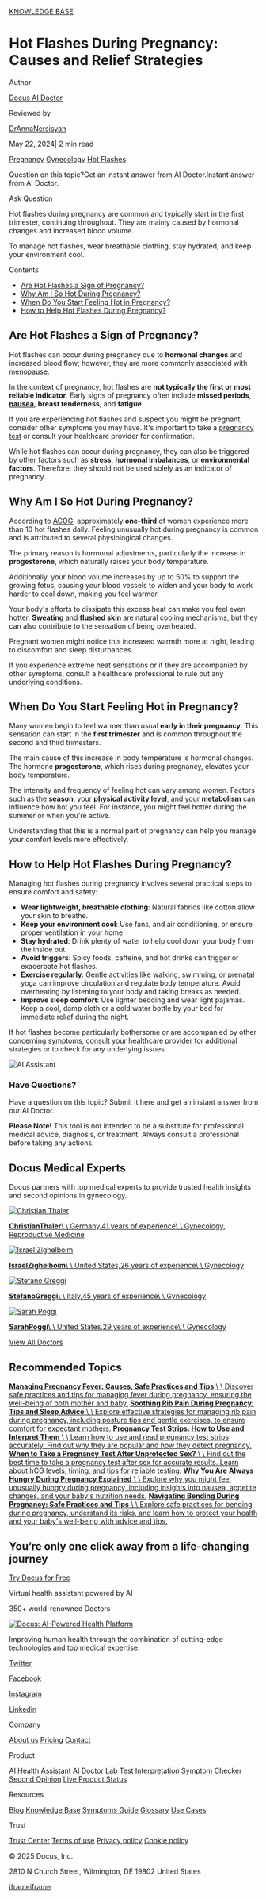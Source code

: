 [KNOWLEDGE BASE](https://docus.ai/knowledge-base)

# Hot Flashes During Pregnancy: Causes and Relief Strategies

Author

[Docus AI Doctor](https://docus.ai/ai-doctor)

Reviewed by

[DrAnnaNersisyan](https://docus.ai/author/dr-anna-nersisyan)

May 22, 2024\| 2 min read

[Pregnancy](https://docus.ai/tags/pregnancy) [Gynecology](https://docus.ai/tags/gynecology) [Hot Flashes](https://docus.ai/tags/hot-flashes)

Question on this topic?Get an instant answer from AI Doctor.Instant answer from AI Doctor.

Ask Question

Hot flashes during pregnancy are common and typically start in the first trimester, continuing throughout. They are mainly caused by hormonal changes and increased blood volume.

To manage hot flashes, wear breathable clothing, stay hydrated, and keep your environment cool.

Contents

- [Are Hot Flashes a Sign of Pregnancy?](https://docus.ai/knowledge-base/hot-flashes-during-pregnancy-causes-and-relief-strategies#are-hot-flashes-a-sign-of-pregnancy)
- [Why Am I So Hot During Pregnancy?](https://docus.ai/knowledge-base/hot-flashes-during-pregnancy-causes-and-relief-strategies#why-am-i-so-hot-during-pregnancy)
- [When Do You Start Feeling Hot in Pregnancy?](https://docus.ai/knowledge-base/hot-flashes-during-pregnancy-causes-and-relief-strategies#when-do-you-start-feeling-hot-in-pregnancy)
- [How to Help Hot Flashes During Pregnancy?](https://docus.ai/knowledge-base/hot-flashes-during-pregnancy-causes-and-relief-strategies#how-to-help-hot-flashes-during-pregnancy)

## Are Hot Flashes a Sign of Pregnancy?

Hot flashes can occur during pregnancy due to **hormonal changes** and increased blood flow; however, they are more commonly associated with [menopause](https://docus.ai/symptoms-guide/signs-perimenopause-is-ending).

In the context of pregnancy, hot flashes are **not typically the first or most reliable indicator**. Early signs of pregnancy often include **missed periods**, [**nausea**](https://docus.ai/knowledge-base/cases-of-long-lasting-nausea#what-causes-long-lasting-nausea), **breast tenderness**, and **fatigue**.

If you are experiencing hot flashes and suspect you might be pregnant, consider other symptoms you may have. It's important to take a [pregnancy test](https://docus.ai/knowledge-base/pregnancy-test-after-unprotected-sex) or consult your healthcare provider for confirmation.

While hot flashes can occur during pregnancy, they can also be triggered by other factors such as **stress**, **hormonal imbalances**, or **environmental factors**. Therefore, they should not be used solely as an indicator of pregnancy.

## Why Am I So Hot During Pregnancy?

According to [ACOG](https://www.acog.org/womens-health/experts-and-stories/the-latest/an-ob-gyns-top-tips-for-managing-hot-flashes), approximately **one-third** of women experience more than 10 hot flashes daily. Feeling unusually hot during pregnancy is common and is attributed to several physiological changes.

The primary reason is hormonal adjustments, particularly the increase in **progesterone**, which naturally raises your body temperature.

Additionally, your blood volume increases by up to 50% to support the growing fetus, causing your blood vessels to widen and your body to work harder to cool down, making you feel warmer.

Your body's efforts to dissipate this excess heat can make you feel even hotter. **Sweating** and **flushed skin** are natural cooling mechanisms, but they can also contribute to the sensation of being overheated.

Pregnant women might notice this increased warmth more at night, leading to discomfort and sleep disturbances.

If you experience extreme heat sensations or if they are accompanied by other symptoms, consult a healthcare professional to rule out any underlying conditions.

## When Do You Start Feeling Hot in Pregnancy?

Many women begin to feel warmer than usual **early in their pregnancy**. This sensation can start in the **first trimester** and is common throughout the second and third trimesters.

The main cause of this increase in body temperature is hormonal changes. The hormone **progesterone**, which rises during pregnancy, elevates your body temperature.

The intensity and frequency of feeling hot can vary among women. Factors such as the **season**, your **physical activity level**, and your **metabolism** can influence how hot you feel. For instance, you might feel hotter during the summer or when you're active.

Understanding that this is a normal part of pregnancy can help you manage your comfort levels more effectively.

## How to Help Hot Flashes During Pregnancy?

Managing hot flashes during pregnancy involves several practical steps to ensure comfort and safety:

- **Wear lightweight, breathable clothing**: Natural fabrics like cotton allow your skin to breathe.
- **Keep your environment cool**: Use fans, and air conditioning, or ensure proper ventilation in your home.
- **Stay hydrated**: Drink plenty of water to help cool down your body from the inside out.
- **Avoid triggers**: Spicy foods, caffeine, and hot drinks can trigger or exacerbate hot flashes.
- **Exercise regularly**: Gentle activities like walking, swimming, or prenatal yoga can improve circulation and regulate body temperature. Avoid overheating by listening to your body and taking breaks as needed.
- **Improve sleep comfort**: Use lighter bedding and wear light pajamas. Keep a cool, damp cloth or a cold water bottle by your bed for immediate relief during the night.

If hot flashes become particularly bothersome or are accompanied by other concerning symptoms, consult your healthcare provider for additional strategies or to check for any underlying issues.

![AI Assistant](https://docus.ai/images/small-assistant.png)

### Have Questions?

Have a question on this topic? Submit it here and get an instant answer from our AI Doctor.

**Please Note!** This tool is not intended to be a substitute for professional medical advice, diagnosis, or treatment. Always consult a professional before taking any actions.

## Docus Medical Experts

Docus partners with top medical experts to provide trusted health insights and second opinions in gynecology.

[![Christian Thaler](https://docus.ai/_next/image?url=https%3A%2F%2Fdocus-live-cms-storage-us.s3.amazonaws.com%2Fnetwork_doctors%2Fprofile_pictures%2F6a1348b8aa2b0f6103484b9814cfc261.png&w=3840&q=100)](https://docus.ai/doctors/christian-thaler-271)

[**ChristianThaler**\\
\\
Germany,41 years of experience\\
\\
Gynecology, Reproductive Medicine](https://docus.ai/doctors/christian-thaler-271)

[![Israel Zighelboim](https://docus.ai/_next/image?url=https%3A%2F%2Fdocus-live-cms-storage-us.s3.amazonaws.com%2Fnetwork_doctors%2Fprofile_pictures%2F855539cf2ef975139ff98ed982f501df.png&w=3840&q=100)](https://docus.ai/doctors/israel-zighelboim-308)

[**IsraelZighelboim**\\
\\
United States,26 years of experience\\
\\
Gynecology](https://docus.ai/doctors/israel-zighelboim-308)

[![Stefano Greggi](https://docus.ai/_next/image?url=https%3A%2F%2Fdocus-live-cms-storage-us.s3.amazonaws.com%2Fnetwork_doctors%2Fprofile_pictures%2Fd645234a5fbc69b58c047878d2135f09.png&w=3840&q=100)](https://docus.ai/doctors/stefano-greggi-297)

[**StefanoGreggi**\\
\\
Italy,45 years of experience\\
\\
Gynecology](https://docus.ai/doctors/stefano-greggi-297)

[![Sarah Poggi](https://docus.ai/_next/image?url=https%3A%2F%2Fdocus-live-cms-storage-us.s3.amazonaws.com%2Fnetwork_doctors%2Fprofile_pictures%2Fa43757d2925c4575e20e59a8d46a1e62.png&w=3840&q=100)](https://docus.ai/doctors/sarah-poggi-443)

[**SarahPoggi**\\
\\
United States,29 years of experience\\
\\
Gynecology](https://docus.ai/doctors/sarah-poggi-443)

[View All Doctors](https://docus.ai/doctors)

## Recommended Topics

[**Managing Pregnancy Fever: Causes, Safe Practices and Tips** \\
\\
Discover safe practices and tips for managing fever during pregnancy, ensuring the well-being of both mother and baby.](https://docus.ai/knowledge-base/managing-pregnancy-fever) [**Soothing Rib Pain During Pregnancy: Tips and Sleep Advice** \\
\\
Explore effective strategies for managing rib pain during pregnancy, including posture tips and gentle exercises, to ensure comfort for expectant mothers.](https://docus.ai/knowledge-base/rib-pain-during-pregnancy-tips-and-sleep-advice) [**Pregnancy Test Strips: How to Use and Interpret Them** \\
\\
Learn how to use and read pregnancy test strips accurately. Find out why they are popular and how they detect pregnancy.](https://docus.ai/knowledge-base/pregnancy-test-strips-how-to-use-and-interpret) [**When to Take a Pregnancy Test After Unprotected Sex?** \\
\\
Find out the best time to take a pregnancy test after sex for accurate results. Learn about hCG levels, timing, and tips for reliable testing.](https://docus.ai/knowledge-base/pregnancy-test-after-unprotected-sex) [**Why You Are Always Hungry During Pregnancy Explained** \\
\\
Explore why you might feel unusually hungry during pregnancy, including insights into nausea, appetite changes, and your baby's nutrition needs.](https://docus.ai/knowledge-base/hungry-during-pregnancy-explained) [**Navigating Bending During Pregnancy: Safe Practices and Tips** \\
\\
Explore safe practices for bending during pregnancy, understand its risks, and learn how to protect your health and your baby's well-being with advice and tips.](https://docus.ai/knowledge-base/navigating-bending-during-pregnancy)

## You’re only one click away from a life-changing journey

[Try Docus for Free](https://my.docus.ai/auth/signup)

Virtual health assistant powered by AI

350+ world-renowned Doctors

[![Docus: AI-Powered Health Platform](https://docus.ai/docus-dark-logo.svg)](https://docus.ai/)

Improving human health through the combination of cutting-edge technologies and top medical expertise.

[Twitter](https://twitter.com/docus_ai)

[Facebook](https://www.facebook.com/docusai)

[Instagram](https://www.instagram.com/docus.ai/)

[Linkedin](https://www.linkedin.com/company/docusai/)

Company

[About us](https://docus.ai/about-us) [Pricing](https://docus.ai/pricing) [Contact](https://docus.ai/contact)

Product

[AI Health Assistant](https://docus.ai/ai-health-assistant) [AI Doctor](https://docus.ai/ai-doctor) [Lab Test Interpretation](https://docus.ai/lab-test-interpretation) [Symptom Checker](https://docus.ai/symptom-checker) [Second Opinion](https://docus.ai/second-opinion) [Live Product Status](https://docus.statuspage.io/)

Resources

[Blog](https://docus.ai/blog) [Knowledge Base](https://docus.ai/knowledge-base) [Symptoms Guide](https://docus.ai/symptoms-guide) [Glossary](https://docus.ai/glossary) [Use Cases](https://docus.ai/use-cases)

Trust

[Trust Center](https://trust.docus.ai/) [Terms of use](https://docus.ai/terms-of-use) [Privacy policy](https://docus.ai/privacy-policy) [Cookie policy](https://docus.ai/cookie-policy)

© 2025 Docus, Inc.

2810 N Church Street, Wilmington, DE 19802 United States

[iframe](https://td.doubleclick.net/td/ga/rul?tid=G-C1NR4HEC74&gacid=798287606.1741381160&gtm=45je5362v874030715z8849365654za200zb849365654&dma=0&gcs=G1--&gcd=13l3l3R3l5l1&npa=0&pscdl=noapi&aip=1&fledge=1&frm=0&tag_exp=102067808~102482433~102539968~102587591~102640600~102717422~102788824~102825836&z=1148287674)[iframe](https://td.doubleclick.net/td/rul/11076298198?random=1741381160355&cv=11&fst=1741381160355&fmt=3&bg=ffffff&guid=ON&async=1&gtm=45je5362v874030715z8849365654za200zb849365654&gcd=13l3l3R3l5l1&dma=0&tag_exp=102067808~102482433~102539968~102587591~102640600~102717422~102788824~102825836&u_w=1280&u_h=1024&url=https%3A%2F%2Fdocus.ai%2Fknowledge-base%2Fhot-flashes-during-pregnancy-causes-and-relief-strategies&hn=www.googleadservices.com&frm=0&tiba=Hot%20Flashes%20During%20Pregnancy%3A%20Causes%20and%20Relief%20Strategies&npa=0&pscdl=noapi&auid=1020697328.1741381160&uaa=&uab=&uafvl=&uamb=0&uam=&uap=&uapv=&uaw=0&fledge=1&data=event%3Dgtag.config)